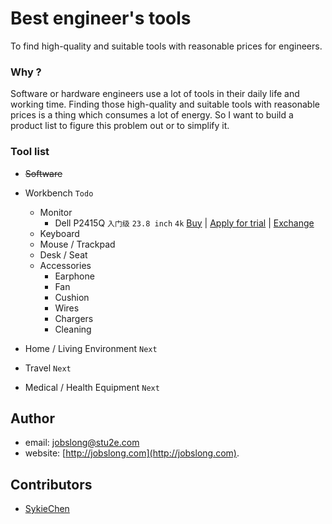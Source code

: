 # Best engineer's tools
To find high-quality and suitable tools with reasonable prices for engineers.

### Why ?

Software or hardware engineers use a lot of tools in their daily life and working time. Finding those high-quality and suitable tools with reasonable prices is a thing which consumes a lot of energy. So I want to build a product list to figure this problem out or to simplify it.

### Tool list

- ~~Software~~
- Workbench `Todo`
    - Monitor
        - Dell P2415Q `入门级` `23.8 inch` `4k` [Buy](http://accessories.ap.dell.com/sna/productdetail.aspx?c=cn&cs=cnbsd1&l=zh&s=bsd&sku=391-BBYZ) | [Apply for trial](#test)  | [Exchange](#exchange)
    - Keyboard
    - Mouse / Trackpad
    - Desk / Seat
    - Accessories
        - Earphone
        - Fan
        - Cushion
        - Wires
        - Chargers
        - Cleaning

- Home / Living Environment `Next`
- Travel `Next`
- Medical / Health Equipment `Next`

## Author 
* email:  [jobslong@stu2e.com](mailto:jobslong@stu2e.com)
* website:  [http://jobslong.com](http://jobslong.com).

## Contributors
* [SykieChen](https://github.com/SykieChen)
